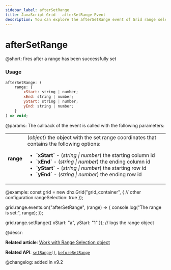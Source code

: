 ```yaml
---
sidebar_label: afterSetRange
title: JavaScript Grid - afterSetRange Event 
description: You can explore the afterSetRange event of Grid range selection in the documentation of the DHTMLX JavaScript UI library. Browse developer guides and API reference, try out code examples and live demos, and download a free 30-day evaluation version of DHTMLX Suite.
---
```


# afterSetRange

@short: fires after a range has been successfully set

### Usage

~~~jsx
afterSetRange: (
    range: {
        xStart: string | number;
        xEnd: string | number;
        yStart: string | number;
        yEnd: string | number;
    }
) => void;
~~~

@params:
The callback of the event is called with the following parameters:

<table>
    <tbody>
        <tr>
            <td><b>range</b></td>
            <td>(<i>object</i>) the object with the set range coordinates that contains the following options:<ul><li><b>`xStart`</b> - (<i>string | number</i>) the starting column id</li><li><b>`xEnd`</b> - (<i>string | number</i>) the ending column id</li><li><b>`yStart`</b> - (<i>string | number</i>) the starting row id</li><li><b>`yEnd`</b> - (<i>string | number</i>) the ending row id</li></ul></td>
        </tr>
    </tbody>
</table>

@example:
const grid = new dhx.Grid("grid_container", {
    // other configuration
    rangeSelection: true
});

grid.range.events.on("afterSetRange", (range) => {
    console.log("The range is set:", range);
});

grid.range.setRange({ xStart: "a", yStart: "1" }); // logs the range object

@descr:

**Related article**: [Work with Range Selection object](grid/usage_rangeselection.md)

**Related API**: [`setRange()`](grid/api/rangeselection/setrange_method.md),
[`beforeSetRange`](grid/api/rangeselection/beforesetrange_event.md)

@changelog:
added in v9.2